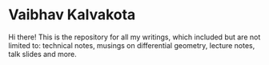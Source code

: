 # Vaibhav Kalvakota
<p> Hi there! This is the repository for all my writings, which included but are not limited to: technical notes, musings on differential geometry, lecture notes, talk slides and more. 

